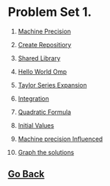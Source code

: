 # Problem Set 1.

1. [Machine Precision](https://github.com/Alekoll/Math4610/tree/master/Homework/HW_Set_1/Problem_1)

1. [Create Repositiory]()

1. [Shared Library]()

1. [Hello World Omp]()

1. [Taylor Series Expansion]()

1. [Integration]()

1. [Quadratic Formula]()

1. [Initial Values]()

1. [Machine precision Influenced]()

1. [Graph the solutions]()

## [Go Back](https://github.com/Alekoll/Math4610)

